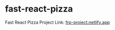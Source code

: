 # fast-react-pizza

Fast React Pizza Project Link: [frp-project.netlify.app](https://frp-project.netlify.app)
